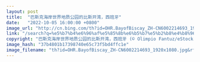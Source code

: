 ```yaml
---
layout: post
title:  "巴斯克海岸世界地质公园的比斯开湾，西班牙"
date:   "2022-10-05 16:00:00 +0800"
image_url: "http://cn.bing.com/th?id=OHR.BayofBiscay_ZH-CN6002214693_1920x1080.jpg&rf=LaDigue_1920x1080.jpg&pid=hp"
link: "/search?q=%e5%b7%b4%e6%96%af%e5%85%8b%e6%b5%b7%e5%b2%b8%e4%b8%96%e7%95%8c%e5%9c%b0%e8%b4%a8%e5%85%ac%e5%9b%ad&form=hpcapt&mkt=zh-cn"
copyright: "巴斯克海岸世界地质公园的比斯开湾，西班牙 (© Olimpio Fantuz/eStock Photo)"
image_hash: "37b4801b17398740e65c73f5bd4ffc1e"
image_filename: "th?id=OHR.BayofBiscay_ZH-CN6002214693_1920x1080.jpg&rf=LaDigue_1920x1080.jpg&pid=hp"
---
```

